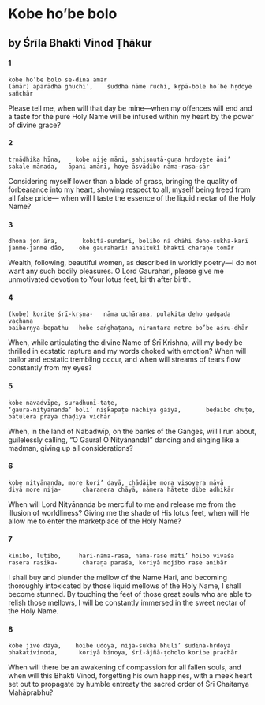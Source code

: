 # Kobe ho’be bolo

## by Śrīla Bhakti Vinod Ṭhākur

#### 1

    kobe ho’be bolo se-dina āmār
    (āmār) aparādha ghuchi’,    śuddha nāme ruchi, kṛpā-bole ho’be hṛdoye sañchār

Please tell me, when will that day be mine—when my offences will end and a taste for the pure Holy Name will be infused within my heart by the power of divine grace?

#### 2

    tṛṇādhika hīna,    kobe nije māni, sahiṣṇutā-guṇa hṛdoyete āni’
    sakale mānada,   āpani amānī, hoye āsvādibo nāma-rasa-sār

Considering myself lower than a blade of grass, bringing the quality of forbearance into my heart, showing respect to all, myself being freed from all false pride— when will I taste the essence of the liquid nectar of the Holy Name?

#### 3

    dhona jon āra,       kobitā-sundarī, bolibo nā chāhi deho-sukha-karī
    janme-janme dāo,    ohe gaurahari! ahaitukī bhakti charaṇe tomār

Wealth, following, beautiful women, as described in worldly poetry—I do not want any such bodily pleasures. O Lord Gaurahari, please give me unmotivated devotion to Your lotus feet, birth after birth.

#### 4

    (kobe) korite śrī-kṛṣṇa-   nāma uchāraṇa, pulakita deho gadgada vachana
    baibarṇya-bepathu   hobe saṅghaṭana, nirantara netre bo’be aśru-dhār

When, while articulating the divine Name of Śrī Krishna, will my body be thrilled in ecstatic rapture and my words choked with emotion? When will pallor and ecstatic trembling occur, and when will streams of tears flow constantly from my eyes?

#### 5

    kobe navadvīpe, suradhunī-taṭe,
    ‘gaura-nityānanda’ boli’ niṣkapaṭe nāchiyā gāiyā,       beḍāibo chuṭe,
    bātulera prāya chāḍiyā vichār

When, in the land of Nabadwīp, on the banks of the Ganges, will I run about, guilelessly calling, “O Gaura! O Nityānanda!” dancing and singing like a madman, giving up all considerations?

#### 6

    kobe nityānanda, more kori’ dayā, chāḍāibe mora viṣoyera māyā
    diyā more nija-      charaṇera chāyā, nāmera hāṭete dibe adhikār

When will Lord Nityānanda be merciful to me and release me from the illusion of worldliness? Giving me the shade of His lotus feet, when will He allow me to enter the marketplace of the Holy Name?

#### 7

    kinibo, luṭibo,     hari-nāma-rasa, nāma-rase māti’ hoibo vivaśa
    rasera rasika-       charaṇa paraśa, koriyā mojibo rase anibār

I shall buy and plunder the mellow of the Name Hari, and becoming thoroughly intoxicated by those liquid mellows of the Holy Name, I shall become stunned. By touching the feet of those great souls who are able to relish those mellows, I will be constantly immersed in the sweet nectar of the Holy Name.

#### 8

    kobe jīve dayā,    hoibe udoya, nija-sukha bhuli’ sudīna-hṛdoya
    bhakativinoda,      koriyā binoya, śrī-ājñā-ṭoholo koribe prachār

When will there be an awakening of compassion for all fallen souls, and when will this Bhakti Vinod, forgetting his own happines, with a meek heart set out to propagate by humble entreaty the sacred order of Śrī Chaitanya Mahāprabhu?

